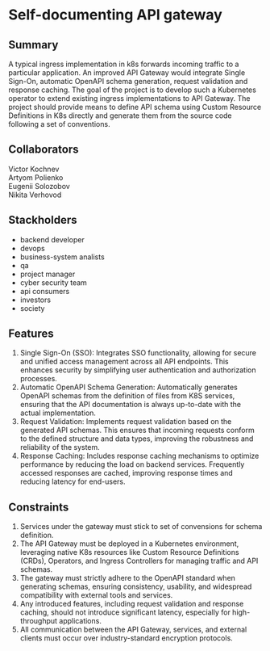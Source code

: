 # Self-documenting API gateway

## Summary
A typical ingress implementation in k8s forwards incoming traffic to a particular application. An improved API Gateway would integrate Single Sign-On, automatic OpenAPI schema generation, request validation and response caching. The goal of the project is to develop such a Kubernetes operator to extend existing ingress implementations to API Gateway. The project should provide means to define API schema using Custom Resource Definitions in K8s directly and generate them from the source code following a set of conventions.

## Collaborators
Victor Kochnev <br>
Artyom Polienko <br>
Eugenii Solozobov <br>
Nikita Verhovod <br>

## Stackholders
* backend developer
* devops
* business-system analists
* qa
* project manager
* cyber security team
* api consumers
* investors
* society

## Features
1. Single Sign-On (SSO): Integrates SSO functionality, allowing for secure and unified access management across all API endpoints. This enhances security by simplifying user authentication and authorization processes.
2. Automatic OpenAPI Schema Generation: Automatically generates OpenAPI schemas from the definition of files from K8S services, ensuring that the API documentation is always up-to-date with the actual implementation.
3. Request Validation: Implements request validation based on the generated API schemas. This ensures that incoming requests conform to the defined structure and data types, improving the robustness and reliability of the system.
4. Response Caching: Includes response caching mechanisms to optimize performance by reducing the load on backend services. Frequently accessed responses are cached, improving response times and reducing latency for end-users.

## Constraints
1. Services under the gateway must stick to set of convensions for schema definition.
2. The API Gateway must be deployed in a Kubernetes environment, leveraging native K8s resources like Custom Resource Definitions (CRDs), Operators, and Ingress Controllers for managing traffic and API schemas.
3. The gateway must strictly adhere to the OpenAPI standard when generating schemas, ensuring consistency, usability, and widespread compatibility with external tools and services.
4. Any introduced features, including request validation and response caching, should not introduce significant latency, especially for high-throughput applications.
5. All communication between the API Gateway, services, and external clients must occur over industry-standard encryption protocols.
